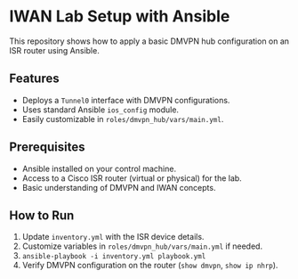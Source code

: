 # IWAN Lab Setup with Ansible

This repository shows how to apply a basic DMVPN hub configuration on an ISR router using Ansible.

## Features

- Deploys a `Tunnel0` interface with DMVPN configurations.
- Uses standard Ansible `ios_config` module.
- Easily customizable in `roles/dmvpn_hub/vars/main.yml`.

## Prerequisites

- Ansible installed on your control machine.
- Access to a Cisco ISR router (virtual or physical) for the lab.
- Basic understanding of DMVPN and IWAN concepts.

## How to Run

1. Update `inventory.yml` with the ISR device details.
2. Customize variables in `roles/dmvpn_hub/vars/main.yml` if needed.
3. `ansible-playbook -i inventory.yml playbook.yml`
4. Verify DMVPN configuration on the router (`show dmvpn`, `show ip nhrp`).
